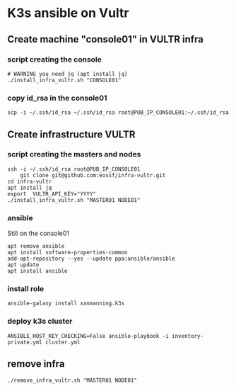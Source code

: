# K3s ansible on Vultr

## Create machine "console01" in VULTR infra
### script creating the console
````
# WARNING you need jq (apt install jq)
./install_infra_vultr.sh "CONSOLE01"
````
### copy id_rsa in the console01
````
scp -i ~/.ssh/id_rsa ~/.ssh/id_rsa root@PUB_IP_CONSOLE01:~/.ssh/id_rsa
````

## Create infrastructure VULTR
### script creating the masters and nodes
````
ssh -i ~/.ssh/id_rsa root@PUB_IP_CONSOLE01
    git clone git@github.com:eossf/infra-vultr.git
cd infra-vultr
apt install jq
export  VULTR_API_KEY="YYYY"
./install_infra_vultr.sh "MASTER01 NODE01"
````
### ansible 
Still on the console01
````
apt remove ansible
apt install software-properties-common
add-apt-repository --yes --update ppa:ansible/ansible
apt update
apt install ansible
````
### install role 
````
ansible-galaxy install xanmanning.k3s
````
### deploy k3s cluster
````
ANSIBLE_HOST_KEY_CHECKING=False ansible-playbook -i inventory-private.yml cluster.yml
````

## remove infra
````
./remove_infra_vultr.sh "MASTER01 NODE01"
````
